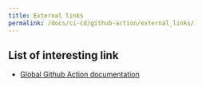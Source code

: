 ```yaml
---
title: External links
permalink: /docs/ci-cd/github-action/external_links/
---
```


## List of interesting link

- [Global Github Action documentation](https://docs.github.com/en/actions)
